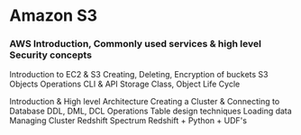 # Amazon S3

### AWS Introduction, Commonly used services & high level Security concepts 
Introduction to EC2 & S3
Creating, Deleting, Encryption of buckets
S3 Objects Operations CLI & API 
Storage Class, Object Life Cycle

Introduction & High level Architecture
Creating a Cluster  & Connecting to Database
DDL, DML, DCL Operations
Table design techniques
Loading data 
Managing Cluster
Redshift Spectrum
Redshift + Python + UDF's
